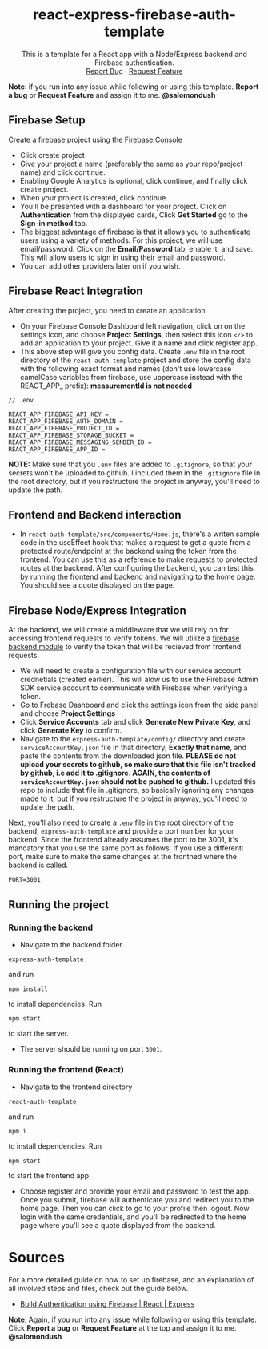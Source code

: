 <h1 align="center">react-express-firebase-auth-template</h1>
<div>
  <p align="center">
    This is a template for a React app with a Node/Express backend and Firebase authentication.
    <br />
    <a href="https://github.com/ChangePlusPlusVandy/react-express-firebase-auth-template/issues">Report Bug</a>
    ·
    <a href="https://github.com/ChangePlusPlusVandy/react-express-firebase-auth-template/issues">Request Feature</a>
  </p>
</div>

**Note**: if you run into any issue while following or using this template. **Report a bug** or **Request Feature** and assign it to me. **@salomondush**
## Firebase Setup
Create a firebase project using the [Firebase Console](https://console.firebase.google.com/u/0/?pli=1) 
- Click create project
- Give your project a name (preferably the same as your repo/project name) and click continue.
- Enabling Google Analytics is optional, click continue, and finally click create project.
- When your project is created, click continue.
- You'll be presented with a dashboard for your project. Click on **Authentication** from the displayed cards, Click **Get Started** go to the **Sign-in method** tab. 
- The biggest advantage of firebase is that it allows you to authenticate users using a variety of methods. For this project, we will use email/password. Click on the **Email/Password** tab, enable it, and save. This will allow users to sign in using their email and password.
- You can add other providers later on if you wish.

## Firebase React Integration

After creating the project, you need to create an application
- On your Firebase Console Dashboard left navigation, click on on the settings icon, and choose **Project Settings**, then select this icon `</>` to add an application to your project. Give it a name and click register app.
- This above step will give you config data. Create `.env` file in the root directory of the `react-auth-template` project and store the config data with the following exact format and names (don't use lowercase camelCase variables from firebase, use uppercase instead with the REACT_APP_ prefix):
**measurementId is not needed**
```
// .env

REACT_APP_FIREBASE_API_KEY = 
REACT_APP_FIREBASE_AUTH_DOMAIN = 
REACT_APP_FIREBASE_PROJECT_ID = 
REACT_APP_FIREBASE_STORAGE_BUCKET = 
REACT_APP_FIREBASE_MESSAGING_SENDER_ID = 
REACT_APP_FIREBASE_APP_ID = 
```
**NOTE:** Make sure that you `.env` files are added to `.gitignore`, so that your secrets won't be uploaded to github. I included them in the `.gitignore` file in the root directory, but if you restructure the project in anyway, you'll need to update the path.

## Frontend and Backend interaction

- In `react-auth-template/src/components/Home.js`, there's a writen sample code in the useEffect hook
that makes a request to get a quote from a protected route/endpoint at the backend using the token from the frontend. You can use this as a reference to make requests to protected routes at the backend. After configuring the backend, you can test this by running the frontend and backend and navigating to the home page. You should see a quote displayed on the page.
## Firebase Node/Express Integration

At the backend, we will create a middleware that we will rely on for accessing frontend requests to verify tokens. We will utilize a [firebase backend module](https://github.com/ChangePlusPlusVandy/react-express-firebase-auth-template/issues) to verify the token that will be recieved from frontend requests.

- We will need to create a configuration file with our service account crednetials (created earlier). This will alow us to use the Firebase Admin SDK service account to communicate with Firebase when verifying a token.
- Go to Frebase Dashboard and click the settings icon from the side panel and choose **Project Settings**
- Click **Service Accounts** tab and click **Generate New Private Key**, and click **Generate Key** to confirm.
- Navigate to the `express-auth-template/config/` directory and create `serviceAccountKey.json` file in that directory, **Exactly that name**, and paste the contents from the downloaded json file. **PLEASE do not upload your secrets to github, so make sure that this file isn't tracked by github, i.e add it to .gitignore. AGAIN, the contents of `serviceAccountKey.json` should not be pushed to github.** I updated this repo to include that file in .gitignore, so basically ignoring any changes made to it, but if you restructure the project in anyway, you'll need to update the path.

Next, you'll also need to create a `.env` file in the root directory of the backend, `express-auth-template` and provide a port number for your backend. Since the frontend already assumes the port to be 3001, it's mandatory that you use the same port as follows. If you use a differenti port, make sure to make the same changes at the frontned where the backend is called.

```
PORT=3001
```

## Running the project

### Running the backend
- Navigate to the backend folder 
```
express-auth-template
``` 
and run 
```
npm install
``` 
to install dependencies. Run 
```
npm start
``` 
to start the server.

- The server should be running on port `3001`.

### Running the frontend (React)

- Navigate to the frontend directory
```
react-auth-template
```
and run
```
npm i
```
to install dependencies. Run
```
npm start
```
to start the frontend app.
- Choose register and provide your email and password to test the app. Once you submit, firebase will authenticate you and redirect you to the home page. Then you can click to go to your profile then logout. Now login with the same credentials, and you'll be redirected to the home page where you'll see a quote displayed from the backend.

# Sources
For a more detailed guide on how to set up firebase, and an explanation of all involved steps and files, check out the guide below. 

- [Build Authentication using Firebase | React | Express](https://dev.to/earthcomfy/build-authentication-using-firebase-react-express-28ig#firebase-react) 

**Note**: Again, if you run into any issue while following or using this template. Click **Report a bug** or **Request Feature** at the top and assign it to me. **@salomondush**
